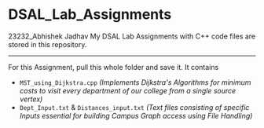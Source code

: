 # DSAL_Lab_Assignments
23232_Abhishek Jadhav My DSAL Lab Assignments with C++ code files are stored in this repository.

---------------------------------------
For this Assignment, pull this whole folder and save it.
It contains 
- `MST_using_Dijkstra.cpp` <i>(Implements Dijkstra's Algorithms for minimum costs to visit every department of our college from a single source vertex)</i>
- `Dept_Input.txt`  &  `Distances_input.txt` <i>(Text files consisting of specific Inputs essential for building Campus Graph access using File Handling)</i>
